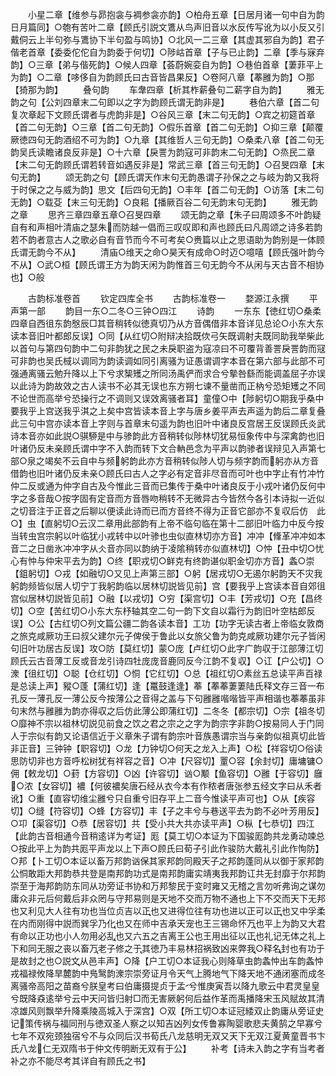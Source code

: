 <!-- { "loadSidebar": true } -->
　　小星二章【维参与昴抱衾与裯参衾亦韵】○柏舟五章【日居月诸一句中自为韵日月篇同】○匏有苦叶二章【顾氏引説文鷕从鸟声旧音以水反传写讹为以小反又引戴侗云上半句弥与鷕协下半句盈与鸣协】○北风一二三章【其虚其邪自为韵】君子偕老首章【委委佗佗自为韵委于何切】○陟岵首章【子与已止韵】二章【季与寐弃韵】○三章【弟与偕死韵】○候人四章【荟蔚婉娈自为韵】○巷伯首章【萋菲平上为韵】○二章【哆侈自为韵顾氏曰古音皆昌果反】○卷阿八章【菶雝为韵】○那【猗那为韵】
　　叠句韵
　　车舝四章【析其柞薪叠句二薪字自为韵】
　　雅无韵之句【公刘四章末二句即以之字为韵顾氏谓无韵非是】
　　巷伯六章【首二句复次章起下文顾氏谓者与虎韵非是】○谷风三章【末二句无韵】○宾之初筵首章【首二句无韵】○三章【首二句无韵】○假乐首章【首二句无韵】○抑三章【颠覆厥徳四句无韵酒绍不可为韵】○九章【其维哲人三句无韵】○桑柔八章【首二句无韵吴氏读瞻诸良反非是】○十六章【戾詈为韵寇可非韵末二句无韵】○烝民二章【末二句无韵顾氏谓若转音如遇反非是】常武三章【首三句无韵】○召旻四章【末句无韵】
　　颂无韵之句【顾氏谓天作末句无韵愚谓子孙保之之与岐为韵又我将于时保之之与威为韵】思文【后四句无韵】○丰年【首二句无韵】○访落【末二句无韵】○载芟【末三句无韵】○良耜【播厥百谷二句无韵末句无韵】
　　雅无韵之章
　　思齐三章四章五章○召旻四章
　　颂无韵之章【朱子曰周颂多不叶韵疑自有和声相叶清庙之瑟朱而防越一倡而三叹叹即和声也顾氏曰凡周颂之诗多若韵若不韵者意古人之歌必自有音节而今不可考矣○赉篇以止之思语助为韵别是一体顾氏谓无韵今不从】
　　清庙○维天之命○昊天有成命○时迈○噫嘻【顾氏强叶韵今不从】○武○桓【顾氏谓王方为韵天闲为韵惟首三句无韵今不从闲与天古音不相协也】○般



　　古韵标准卷首
　　钦定四库全书
　　古韵标准卷一
　　婺源江永撰
　　平声第一部
　　韵目一东○二冬○三钟○四江
　　诗韵
　　一东东【徳红切○桑柔四章自西徂东韵慇辰□其音稍转似徳真切乃从方音偶借非本音详见总论○小东大东读本音旧叶都郎反误】○同【从红切○附辩决拾既佽弓矢既调射夫既同助我举柴此以首句与第四句韵中二句非韵犹之民之未戾职盗为寇凉曰不可覆背善詈戾詈韵而冦可非韵也吴氏棫以调同为韵读调如同引离骚为证愚谓调字本音在第六部与此部不可强通离骚云勉升降以上下兮求榘矱之所同汤禹俨而求合兮摰咎繇而能调盖屈子亦误以此诗为韵故效之古人读书不必其无误也东方朔七谏不量凿而正枘兮恐矩矱之不同不论世而高举兮恐操行之不调则又误效离骚者耳】童僮○中【陟躬切○期我乎桑中要我乎上宫送我乎淇之上矣中宫皆读本音上字与唐乡姜平声去声遥为韵后二章复叠此三句中宫亦读本音上字则与首章末句遥为韵也旧叶中诸良反宫居王反误顾氏炎武诗本音亦如此説○骐駵是中与骖韵此方音稍转似陟林切犹易恒象传中与深禽韵也旧叶诸仍反未亲顾氏谓中字不入韵而转下文合軜邑念为平声以韵骖者误辩见入声第七部○泉之竭矣不云自中与频躬韵此亦方音稍转似陟人切与频字韵而躬亦从方音借韵也旧叶诸仍反未亲○顾氏曰古人之字必有定音非尽音而可叶也中字止有竹冲竹仲二反或通为仲字自古及今惟此三音而已集传于桑中叶诸良反于小戎叶诸仍反何中字之多音哉○按字固有定音而方音唇吻稍转不无微异古今皆然今各引本诗拟一近似之切音注于正音之后聊以便读此诗而已而方音终不得为正音它部亦不复収后仿　此○】虫【直躬切○云汉二章用此部韵有上帝不临句临在第十二部旧叶临力中反今按当转虫宫宗躬以叶临犹小戎转中以叶骖也虫似直林切亦方音】冲冲【鞗革冲冲如本音二之日凿氷冲冲字从仌音亦同以韵纳于凌隂稍转亦似直林切】○忡【丑中切○忧心有忡与仲宋平去为韵】○终【职戎切○鲜克有终韵谌似职金切亦方音】螽○崇【鉏躬切】○戎【如融切○又见上声第三部】○躬【居戎切○无遏尔躬韵天不灾我躬韵频皆似居人切宁丁我躬韵临以居林切説皆见前】宫【要我乎上宫读本音自郊徂宫似居林切説皆见前】○融【以戎切】○穷【渠宫切】○丰【芳戎切】○充【昌终切】○空【苦红切○小东大东杼轴其空二句一韵下文自以霜行为韵旧叶空枯郎反误】○公【古红切○列文篇公疆二韵各读本音】工功【功字无读古者上帝临女敦商之旅克咸厥功王曰叔父建尔元子俾侯于鲁此以女旅父鲁为韵克咸厥功建尔元子皆闲句旧叶功居古反误】攻○防【莫红切】蒙○庞【卢红切○此字广韵収于江部薄江切顾氏云古音薄工反或音龙引诗四牡庞庞音鹿同反今江韵不复収】○讧【户公切】○潨【徂红切】○聪【仓红切】○恫【它红切】○总【祖红切○素丝五总读平声百禄是总读上声】豵○蓬【蒲红切】逢【鼍鼓逢逢】菶【菶菶萋萋陆氏释文存三音一布孔反一薄孔反一薄公反今按薄公之音得之盖与下句雝雝喈喈皆平声相谐也菶菶虽非句末然与雝雝为韵亦得収之后仿此薄公即蒲红切】二冬冬【都宗切】○宗【祖冬切○靡神不宗以祖林切説见前食之饮之君之宗之之字为韵宗字非韵○按易同人于门同人于宗似有韵又论语信近于义章朱子谓有韵宗叶音族愚谓宗当与亲韵似祖真切此皆非正音】三钟钟【职容切】○龙【力钟切○何天之龙入上声】○松【祥容切○俗读思防切非也方音呼松树犹有祥容之音】○冲【尺容切】罿○容【余封切】庸墉镛○佣【敕龙切】○葑【方容切】○凶【许容切】讻○颙【鱼容切】○雝【于容切】廱○浓【女容切】襛【何彼襛矣唐石经从衣今本有作秾者唐张参五经文字曰从禾者讹】○重【直容切维尘雝兮只自重兮旧存平上二音今惟读平声可也】○从【疾容切】○缝【符容切】○蜂【方容切】丰【子之丰兮与巷送平去为韵不必叶芳用反】○卭【渠容切】○恭【居容切】共【受小共大共亦读平声】○枞【七恭切】四江【此韵古音相通今音稍逺详为考证】厖【莫工切○本证为下国骏厖韵共龙勇动竦总○按此平上为韵共厖平声龙以上下声○顾氏曰荀子引此作骏防大戴礼引此作恂防】○邦【卜工切○本证以畜万邦韵讻保其家邦韵同殿天子之邦韵蓬同从以御于家邦韵公恫敢距大邦韵恭共登是南邦韵功式是南邦韵庸实靖夷我邦韵讧共无封靡于尔邦韵崇至于海邦韵防东同从功旁证书协和万邦黎民于变时雍又无稽之言勿听弗询之谋勿庸众非元后何戴后非众罔与守邦易则是天地不交而万物不通也上下不交而天下无邦也又利见大人往有功也当位贞吉以正也又进得位往有功也进以正可以正也又中孚柔在内而刚得中説而巽孚乃化也又在师中吉承天宠也王三锡命怀万也平上为韵又大君有命以正功也小人勿用必乱也又六五之吉离王公也王用出征以正也礼记无体之礼上下和同无服之丧以畜万老子修之于其徳乃丰易林招祸致凶来弊我○释名封也有功于是故封之也○説文从邑丰声】○降【户工切○本证我心则降草虫韵螽忡出车韵螽忡戎福禄攸降旱麓韵中鳬鹥韵潨宗崇旁证月令天气上腾地气下降天地不通闭塞而成冬离骚帝高阳之苗裔兮朕皇考曰伯庸摄提贞于孟兮惟庚寅吾以降九歌云中君灵皇皇兮既降猋逺举兮云中天问皆归射□而无害厥躬何后益作革而禹播降宋玉风赋故其清凉雄风则飘举升降乘陵高城入于深宫】○双【所工切○本证冠緌双止韵庸从旁证史记策传祸与福同刑与徳双圣人察之以知吉凶列女传鲁寡陶婴歌悲夫黄鹄之早寡兮七年不双宛颈独宿兮不与众同后汉书荀氏八龙慈明无双又天下无双江夏黄童晋书卞氏八龙仁无双隋书于仲文传明断无双有于公】
　　补考【诗未入韵之字有当考者补之亦不能尽考其详自有顾氏之书】
